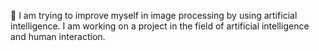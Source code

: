 	I am trying to improve myself in image processing by using artificial intelligence.
I am working on a project in the field of artificial intelligence and human interaction.

